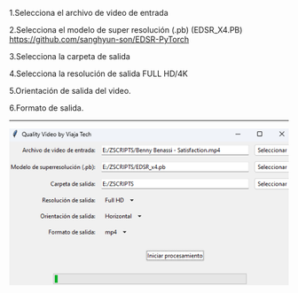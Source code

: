 1.Selecciona el archivo de video de entrada

2.Selecciona el modelo de super resolución (.pb) (EDSR_X4.PB) https://github.com/sanghyun-son/EDSR-PyTorch

3.Selecciona la carpeta de salida

4.Selecciona la resolución de salida FULL HD/4K 

5.Orientación de salida del video.

6.Formato de salida. 

-----------
![](https://github.com/viajatech/QualityVideo/blob/main/Quality%20Video%20GUI%20GPU.png)
